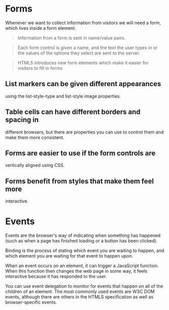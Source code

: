 # Forms


Whenever we want to collect information from 
visitors we will need a form, which lives inside a 
form element.

>  Information from a form is sent in name/value pairs.

> Each form control is given a name, and the text the 
user types in or the values of the options they select 
are sent to the server.

> HTML5 introduces new form elements which make it 
easier for visitors to fill in forms



## List markers can be given different appearances 
using the list-style-type and list-style image 
properties.

## Table cells can have different borders and spacing in 
different browsers, but there are properties you can 
use to control them and make them more consistent. 
## Forms are easier to use if the form controls are 
vertically aligned using CSS.
## Forms benefit from styles that make them feel more 
interactive.


# Events

Events are the browser's way of indicating when 
something has happened (such as when a page has 
finished loading or a button has been clicked). 

Binding is the process of stating which event you are 
waiting to happen, and which element you are waiting 
for that event to happen upon. 

When an event occurs on an element, it can trigger a 
JavaScript function. When this function then changes 
the web page in some way, it feels interactive because 
it has responded to the user. 

You can use event delegation to monitor for events 
that happen on all of the children of an element. 
The most commonly used events are W3C DOM 
events, although there are others in the HTMLS 
specification as well as browser-specific events.
